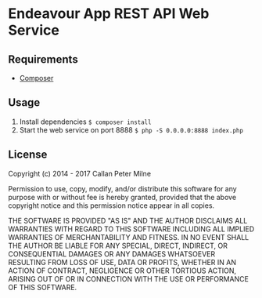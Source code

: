 # Endeavour App REST API Web Service

## Requirements

- [Composer](https://github.com/composer/composer)

## Usage

1. Install dependencies `$ composer install`
2. Start the web service on port 8888 `$ php -S 0.0.0.0:8888 index.php`

## License

Copyright (c) 2014 - 2017 Callan Peter Milne

Permission to use, copy, modify, and/or distribute this software for any purpose with or without fee is hereby granted, provided that the above copyright notice and this permission notice appear in all copies.

THE SOFTWARE IS PROVIDED "AS IS" AND THE AUTHOR DISCLAIMS ALL WARRANTIES WITH REGARD TO THIS SOFTWARE INCLUDING ALL IMPLIED WARRANTIES OF MERCHANTABILITY AND FITNESS. IN NO EVENT SHALL THE AUTHOR BE LIABLE FOR ANY SPECIAL, DIRECT, INDIRECT, OR CONSEQUENTIAL DAMAGES OR ANY DAMAGES WHATSOEVER RESULTING FROM LOSS OF USE, DATA OR PROFITS, WHETHER IN AN ACTION OF CONTRACT, NEGLIGENCE OR OTHER TORTIOUS ACTION, ARISING OUT OF OR IN CONNECTION WITH THE USE OR PERFORMANCE OF THIS SOFTWARE.
